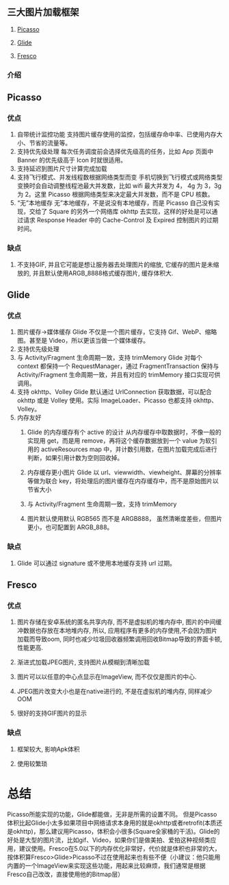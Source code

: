## 三大图片加载框架
1)    [Picasso](https://github.com/ai-com-app/picasso)

2)    [Glide](https://github.com/ai-com-app/glide)

3)    [Fresco](https://github.com/ai-com-app/fresco)

### 介绍
## Picasso
### 优点
1. 自带统计监控功能 支持图片缓存使用的监控，包括缓存命中率、已使用内存大小、节省的流量等。
2. 支持优先级处理 每次任务调度前会选择优先级高的任务，比如 App 页面中 Banner 的优先级高于 Icon 时就很适用。
3.  支持延迟到图片尺寸计算完成加载
4. 支持飞行模式、并发线程数根据网络类型而变 手机切换到飞行模式或网络类型变换时会自动调整线程池最大并发数，比如 wifi 最大并发为 4， 4g 为 3，3g 为 2。这里 Picasso 根据网络类型来决定最大并发数，而不是 CPU 核数。
5. “无”本地缓存
无”本地缓存，不是说没有本地缓存，而是 Picasso 自己没有实现，交给了 Square 的另外一个网络库 okhttp 去实现，这样的好处是可以通过请求 Response Header 中的 Cache-Control 及 Expired 控制图片的过期时间。

### 缺点
1. 不支持GIF, 并且它可能是想让服务器去处理图片的缩放, 它缓存的图片是未缩放的, 并且默认使用ARGB_8888格式缓存图片, 缓存体积大.

## Glide
### 优点
1. 图片缓存->媒体缓存
Glide 不仅是一个图片缓存，它支持 Gif、WebP、缩略图。甚至是 Video，所以更该当做一个媒体缓存。
2. 支持优先级处理
3. 与 Activity/Fragment 生命周期一致，支持 trimMemory
Glide 对每个 context 都保持一个 RequestManager，通过 FragmentTransaction 保持与 Activity/Fragment 生命周期一致，并且有对应的 trimMemory 接口实现可供调用。
4. 支持 okhttp、Volley
Glide 默认通过 UrlConnection 获取数据，可以配合 okhttp 或是 Volley 使用。实际 ImageLoader、Picasso 也都支持 okhttp、Volley。
5. 内存友好
    1. Glide 的内存缓存有个 active 的设计
从内存缓存中取数据时，不像一般的实现用 get，而是用 remove，再将这个缓存数据放到一个 value 为软引用的 activeResources map 中，并计数引用数，在图片加载完成后进行判断，如果引用计数为空则回收掉。

    2. 内存缓存更小图片
Glide 以 url、viewwidth、viewheight、屏幕的分辨率等做为联合 key，将处理后的图片缓存在内存缓存中，而不是原始图片以节省大小

    3. 与 Activity/Fragment 生命周期一致，支持 trimMemory

    4. 图片默认使用默认 RGB565 而不是 ARGB888， 虽然清晰度差些，但图片更小，也可配置到 ARGB_888。

### 缺点
1. Glide 可以通过 signature 或不使用本地缓存支持 url 过期。

## Fresco
### 优点

1. 图片存储在安卓系统的匿名共享内存, 而不是虚拟机的堆内存中, 图片的中间缓冲数据也存放在本地堆内存, 所以, 应用程序有更多的内存使用,不会因为图片加载而导致oom, 同时也减少垃圾回收器频繁调用回收Bitmap导致的界面卡顿,性能更高.

2. 渐进式加载JPEG图片, 支持图片从模糊到清晰加载

3. 图片可以以任意的中心点显示在ImageView, 而不仅仅是图片的中心.

4. JPEG图片改变大小也是在native进行的, 不是在虚拟机的堆内存, 同样减少OOM

5. 很好的支持GIF图片的显示

### 缺点

1. 框架较大, 影响Apk体积

2. 使用较繁琐

# 总结
Picasso所能实现的功能，Glide都能做，无非是所需的设置不同。
但是Picasso体积比起Glide小太多如果项目中网络请求本身用的就是okhttp或者retrofit(本质还是okhttp)，那么建议用Picasso，体积会小很多(Square全家桶的干活)。Glide的好处是大型的图片流，比如gif、Video，如果你们是做美拍、爱拍这种视频类应用，建议使用。Fresco在5.0以下的内存优化非常好，代价就是体积也非常的大，按体积算Fresco>Glide>Picasso不过在使用起来也有些不便（小建议：他只能用内置的一个ImageView来实现这些功能，用起来比较麻烦，我们通常是根据Fresco自己改改，直接使用他的Bitmap层）

